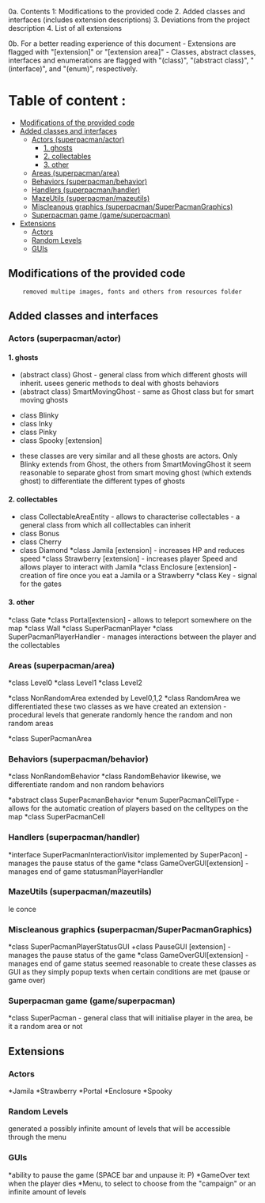 0a. Contents
    1: Modifications to the provided code
    2. Added classes and interfaces (includes extension descriptions)
    3. Deviations from the project description
    4. List of all extensions
    
0b. For a better reading experience of this document
    - Extensions are flagged with "[extension]" or "[extension area]"
    - Classes, abstract classes, interfaces and enumerations are flagged with
    "(class)", "(abstract class)", "(interface)", and "(enum)", respectively. 
    
# Table of content : 
- [Modifications of the provided code](#modifications-of-the-provided-code)
- [Added classes and interfaces](#added-classes-and-interfaces)
  * [Actors (superpacman/actor)](#actors--superpacman-actor-)
    + [1. ghosts](#1-ghosts)
    + [2. collectables](#2-collectables)
    + [3. other](#3-other)
  * [Areas (superpacman/area)](#areas--superpacman-area-)
  * [Behaviors (superpacman/behavior)](#behaviors--superpacman-behavior-)
  * [Handlers (superpacman/handler)](#handlers--superpacman-handler-)
  * [MazeUtils (superpacman/mazeutils)](#mazeutils--superpacman-mazeutils-)
  * [Miscleanous graphics (superpacman/SuperPacmanGraphics)](#miscleanous-graphics--superpacman-superpacmangraphics-)
  * [Superpacman game (game/superpacman)](#superpacman-game--game-superpacman-)
- [Extensions](#extensions)
  * [Actors](#actors)
  * [Random Levels](#random-levels)
  * [GUIs](#guis)

## Modifications of the provided code 

        removed multipe images, fonts and others from resources folder
        
## Added classes and interfaces 

### Actors (superpacman/actor)

#### 1. ghosts
- (abstract class) Ghost - general class from which different ghosts will inherit. usees generic methods to deal with ghosts behaviors
- (abstract class) SmartMovingGhost - same as Ghost class but for smart moving ghosts
 * class Blinky 
 * class Inky 
 * class Pinky
 * class Spooky [extension]
 - these classes are very similar and all these ghosts are actors. Only Blinky extends from Ghost, the others from SmartMovingGhost
 it seem reasonable to separate ghost from smart moving ghost (which extends ghost) to differentiate the different types of ghosts
 
#### 2. collectables

* class CollectableAreaEntity - allows to characterise collectables - a general class from which all colllectables can inherit
* class Bonus
* class Cherry
* class Diamond
*class Jamila [extension] - increases HP and reduces speed
*class Strawberry [extension] - increases player Speed and allows player to interact with Jamila
*class Enclosure [extension] - creation of fire once you eat a Jamila or a Strawberry 
*class Key - signal for the gates

#### 3. other

*class Gate 
*class Portal[extension] - allows to teleport somewhere on the map
*class Wall
*class SuperPacmanPlayer
*class SuperPacmanPlayerHandler - manages interactions between the player and the collectables


### Areas (superpacman/area)

*class Level0 
*class Level1
*class Level2

*class NonRandomArea extended by Level0,1,2
*class RandomArea
we differentiated these two classes as we have created an extension - procedural levels that generate randomly
hence the random and non random areas

*class SuperPacmanArea

### Behaviors (superpacman/behavior)

*class NonRandomBehavior
*class RandomBehavior
likewise, we differentiate random and non random behaviors

*abstract class SuperPacmanBehavior
*enum SuperPacmanCellType - allows for the automatic creation of players based on the celltypes on the map
*class SuperPacmanCell

### Handlers (superpacman/handler)

*interface SuperPacmanInteractionVisitor
implemented by SuperPacon] - manages the pause status of the game
*class GameOverGUI[extension] - manages end of game statusmanPlayerHandler

### MazeUtils (superpacman/mazeutils)


le conce
### Miscleanous graphics (superpacman/SuperPacmanGraphics)

*class SuperPacmanPlayerStatusGUI
+class PauseGUI [extension] - manages the pause status of the game
*class GameOverGUI[extension] - manages end of game status
seemed reasonable to create these classes as GUI as they simply popup texts when certain conditions are met
(pause or game over)

### Superpacman game (game/superpacman) 
*class SuperPacman - general class that will initialise player in the area, be it a random area or not


## Extensions

### Actors 
*Jamila
*Strawberry
*Portal
*Enclosure
*Spooky

### Random Levels
generated a possibly infinite amount of levels that will be accessible through the menu

### GUIs
*ability to pause the game (SPACE bar and unpause it: P)
*GameOver text when the player dies
*Menu, to select to choose from the "campaign" or an infinite amount of levels
